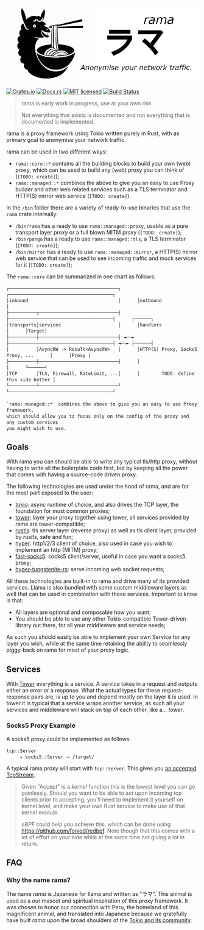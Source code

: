 ![rama banner](docs/img/banner.png)

[![Crates.io][crates-badge]][crates-url]
[![Docs.rs][docs-badge]][docs-url]
[![MIT licensed][mit-badge]][mit-url]
[![Build Status][actions-badge]][actions-url]

[crates-badge]: https://img.shields.io/crates/v/rama.svg
[crates-url]: https://crates.io/crates/rama
[docs-badge]: https://img.shields.io/docsrs/rama/latest
[docs-url]: https://docs.rs/rama/latest/rama/index.html
[mit-badge]: https://img.shields.io/badge/license-MIT-blue.svg
[mit-url]: https://github.com/plabayo/llama/blob/master/LICENSE
[actions-badge]: https://github.com/plabayo/llama/workflows/CI/badge.svg
[actions-url]: https://github.com/plabayo/llama/actions?query=workflow%3ACI+branch%main

> rama is early work in progress, use at your own risk.
>
> Not everything that exists is documented and not everything that is documented is implemented.

rama is a proxy framework using Tokio written purely in Rust,
with as primary goal to anonymise your network traffic.

rama can be used in two different ways:

- `rama::core::*` contains all the building blocks to build your own (web) proxy,
  which can be used to build any (web) proxy you can think of (`[TODO: create]`);
- `rama::managed::*` combines the above to give you an easy to use Proxy builder and other web related services such as a TLS terminator and HTTP(S) mirror web service (`[TODO: create]`).

In the `/bin` folder there are a variety of ready-to-use binaries that use the `rama` crate internally:

- `/bin/rama` has a ready to use `rama::managed::proxy`, usable as a pure transport layer proxy or a full blown MITM proxy (`[TODO: create]`);
- `/bin/pango` has a ready to use `rama::managed::tls`, a TLS terminator (`[TODO: create]`);
- `/bin/mirror` has a ready to use `rama::managed::mirror`, a HTTP(S) mirror web service that can be used to see incoming traffic and mock services for it (`[TODO: create]`);

The `rama::core` can be summarized in one chart as follows:

```
┌────────────────────────────────────────┐      ┌──────────────────────────────────────┐
│inbound                                 │      │outbound                              │
├──────────┬─────────────────────────────┤      ├──────────────────────────────────────┤      ┌──────┐
│transports│services                     │      │handlers                              │      │Target│
├──────────┼─────────────────────────────┤ ◄──► ├──────────────────────────────────────┤ ◄──► ├──────┤
│          │AsyncRW -> Result<AsyncRW>   │      │HTTP(S) Proxy, Socks5 Proxy, ...      │      │Proxy │
├──────────┼─────────────────────────────┤      │                                      │      └──────┘
│TCP       │TLS, Firewall, RateLimit, ...│      │        TODO: define this side better │
└──────────┴─────────────────────────────┘      └──────────────────────────────────────┘

`rama::managed::*` combines the above to give you an easy to use Proxy framework,
which should allow you to focus only on the config of the proxy and any custom services
you might wish to use.
```

## Goals

With rama you can should be able to write any typical tls/http proxy,
without having to write all the boilerplate code first,
but by keeping all the power that comes with having a source-code driven proxy.

The following technologies are used under the hood of rama,
and are for the most part exposed to the user:

- [tokio][tokio]: async runtime of choice, and also drives the TCP layer, the foundation for most common proxies;
- [tower][tower]: layer your proxy together using tower, all services provided by rama are tower-compatible;
- [rustls][rustls]: tls server layer (reverse proxy) as well as tls client layer, provided by _rustls_, safe and fun;
- [hyper][hyper]: http1/2/3 client of choice, also used in case you wish to implement an http (MITM) proxy;
- [fast-socks5][socks5]: socks5 client/server, useful in case you want a socks5 proxy;
- [hyper-tungstenite-rs][ws]: serve incoming web socket requests;

[tokio]: https://tokio.rs
[tower]: https://github.com/tower-rs/tower
[rustls]: https://github.com/rustls/rustls
[hyper]: https://hyper.rs
[socks5]: https://github.com/dizda/fast-socks5
[ws]: https://github.com/de-vri-es/hyper-tungstenite-rs

All these technologies are built-in to rama and drive many of its provided services.
Llama is also bundled with some custom middleware layers as well that can be used in combination with
these services. Important to know is that:

- All layers are optional and composable how you want;
- You should be able to use any other Tokio-compatible Tower-driven library out there, for all your middleware and service needs;

As such you should easily be able to implement your own Service for any layer you wish,
while at the same time retaining the ability to seamlessly piggy-back on rama for most of your proxy logic.

## Services

With [Tower][tower] everything is a service. A service takes in a request and outputs either an error or a response.
What the actual types for these request-response pairs are, is up to you and depend mostly on the layer it is used.
In tower it is typical that a service wraps another service, as such all your services and middleware will stack on top of each other,
like a... _tower_.

### Socks5 Proxy Example

A socks5 proxy could be implemented as follows:

```
tcp::Server
     ⤷ socks5::Server ⭢ /target/
```

A typical rama proxy will start with `tcp::Server`.
This gives you [an accepted TcpStream](https://docs.rs/tokio/latest/tokio/net/struct.TcpStream.html).

> Given "Accept" is a _kernel_ function this is the lowest level you can go painlessly.
> Should you want to be able to act upon incoming tcp clients prior to accepting,
> you'll need to implement it yourself on kernel level, and make your own Rust service
> to make use of that kernel module.
>
> _eBPF_ could help you achieve this, which can be done
> using https://github.com/foniod/redbpf. Note though that this comes
> with a lot of effort on your side while at the same time not giving a lot in return.

## FAQ

### Why the name rama?

The name _rama_ is Japanese for llama and written as "ラマ".
This animal is used as a our mascot and spiritual inspiration of this proxy framework.
It was chosen to honor our connection with Peru, the homeland of this magnificent animal,
and translated into Japanese because we gratefully have built _rama_
upon the broad shoulders of the [Tokio and its community](https://tokio.rs/).

